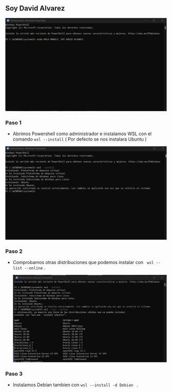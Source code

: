 ## Soy David Alvarez

![Soy david](images/SOYDAVIDCAP1.png)


### Paso 1 
- Abrimos Powershell como administrador e instalamos WSL con el comando  ` wsl --install `  ( Por defecto se nos instalara Ubuntu )
  
 ![Instalacion WSL](images/ubuntuinstalado.png)


### Paso 2 
- Comprobamos otras distribuciones que podemos instalar con ` wsl --list --online` .

  ![Distribuciones](images/distribuciones.png)

### Paso 3 
- Instalamos Debian tambien con `wsl --install -d Debian ` .
